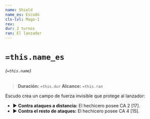 ```yaml
---
name: Shield
name_es: Escudo
cls-lvl: Mago-1
rev: 
dur: 2 turnos
ran: El lanzador
---
```

# `=this.name_es`
###### (`=this.name`)

>**Duración:** `=this.dur`
>**Alcance:** `=this.ran`

Escudo crea un campo de fuerza invisible que protege al lanzador:
- ▶ **Contra ataques a distancia:** El hechicero posee CA 2 [17].
- ▶ **Contra el resto de ataques:** El hechicero posee CA 4 [15].